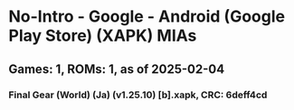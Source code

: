 # No-Intro - Google - Android (Google Play Store) (XAPK) MIAs
## Games: 1, ROMs: 1, as of 2025-02-04
### Final Gear (World) (Ja) (v1.25.10) [b].xapk, CRC: 6deff4cd
